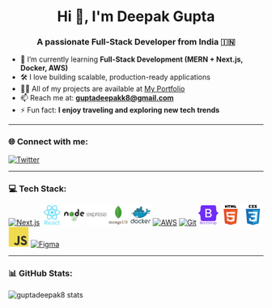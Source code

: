 <h1 align="center">Hi 👋, I'm Deepak Gupta</h1>
<h3 align="center">A passionate Full-Stack Developer from India 🇮🇳</h3>

- 🌱 I’m currently learning **Full-Stack Development (MERN + Next.js, Docker, AWS)**
- 🛠️ I love building scalable, production-ready applications
- 👨‍💻 All of my projects are available at [My Portfolio](#) <!-- Replace with actual link -->
- 📫 Reach me at: **guptadeepakk8@gmail.com**
- ⚡ Fun fact: **I enjoy traveling and exploring new tech trends**

---

### 🌐 Connect with me:
<p align="left">
  <a href="https://twitter.com/deepakg0808" target="_blank"><img src="https://raw.githubusercontent.com/rahuldkjain/github-profile-readme-generator/master/src/images/icons/Social/twitter.svg" alt="Twitter" width="40" /></a>
  <!-- Add more socials if needed -->
</p>

---

### 💻 Tech Stack:

<p align="left">
  <a href="https://nextjs.org/" target="_blank"><img src="https://cdn.worldvectorlogo.com/logos/nextjs-2.svg" alt="Next.js" width="40" /></a>
  <a href="https://reactjs.org/" target="_blank"><img src="https://raw.githubusercontent.com/devicons/devicon/master/icons/react/react-original-wordmark.svg" alt="React" width="40" /></a>
  <a href="https://nodejs.org/" target="_blank"><img src="https://raw.githubusercontent.com/devicons/devicon/master/icons/nodejs/nodejs-original-wordmark.svg" alt="Node.js" width="40" /></a>
  <a href="https://expressjs.com/" target="_blank"><img src="https://raw.githubusercontent.com/devicons/devicon/master/icons/express/express-original-wordmark.svg" alt="Express" width="40" /></a>
  <a href="https://www.mongodb.com/" target="_blank"><img src="https://raw.githubusercontent.com/devicons/devicon/master/icons/mongodb/mongodb-original-wordmark.svg" alt="MongoDB" width="40" /></a>
  <a href="https://www.docker.com/" target="_blank"><img src="https://raw.githubusercontent.com/devicons/devicon/master/icons/docker/docker-original-wordmark.svg" alt="Docker" width="40" /></a>
  <a href="https://aws.amazon.com/" target="_blank"><img src="https://cdn.worldvectorlogo.com/logos/amazon-web-services-1.svg" alt="AWS" width="40" /></a>
  <a href="https://git-scm.com/" target="_blank"><img src="https://www.vectorlogo.zone/logos/git-scm/git-scm-icon.svg" alt="Git" width="40" /></a>
  <a href="https://getbootstrap.com/" target="_blank"><img src="https://raw.githubusercontent.com/devicons/devicon/master/icons/bootstrap/bootstrap-plain-wordmark.svg" alt="Bootstrap" width="40" /></a>
  <a href="https://www.w3schools.com/html/" target="_blank"><img src="https://raw.githubusercontent.com/devicons/devicon/master/icons/html5/html5-original-wordmark.svg" alt="HTML5" width="40" /></a>
  <a href="https://www.w3schools.com/css/" target="_blank"><img src="https://raw.githubusercontent.com/devicons/devicon/master/icons/css3/css3-original-wordmark.svg" alt="CSS3" width="40" /></a>
  <a href="https://developer.mozilla.org/en-US/docs/Web/JavaScript" target="_blank"><img src="https://raw.githubusercontent.com/devicons/devicon/master/icons/javascript/javascript-original.svg" alt="JavaScript" width="40" /></a>
  <a href="https://www.figma.com/" target="_blank"><img src="https://www.vectorlogo.zone/logos/figma/figma-icon.svg" alt="Figma" width="40" /></a>
</p>

---

### 📊 GitHub Stats:
<p>
  <img align="center" src="https://github-readme-stats.vercel.app/api?username=guptadeepak8&show_icons=true&theme=default&locale=en" alt="guptadeepak8 stats" />
</p>
